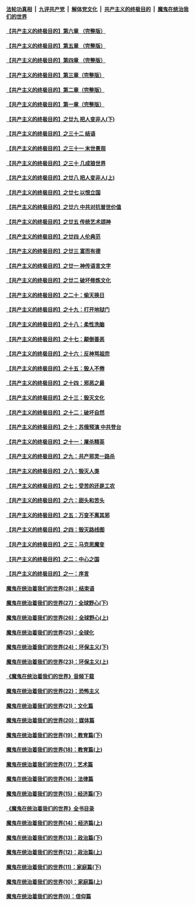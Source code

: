 ####  [法轮功真相](../../../../basic/blob/master/README.md?t=05190901) &nbsp;|&nbsp; [九评共产党](../../../../9ping.md/blob/master/README.md?t=05190901) &nbsp;|&nbsp; [解体党文化](../../../../jtdwh.md/blob/master/README.md?t=05190901)  &nbsp;|&nbsp; [共产主义的终极目的](../../../../gczydzjmd.md/blob/master/README.md?t=05190901) &nbsp;|&nbsp; [魔鬼在统治我们的世界](../../../../mgztzwmdsj.md/blob/master/README.md?t=05190901) 

#### [【共产主义的终极目的】第六章 （完整版）](../pages/nsc422/n11428913.md?t=05190901) 

#### [【共产主义的终极目的】第五章 （完整版）](../pages/nsc422/n11428912.md?t=05190901) 

#### [【共产主义的终极目的】第四章 （完整版）](../pages/nsc422/n11428907.md?t=05190901) 

#### [【共产主义的终极目的】第三章（完整版）](../pages/nsc422/n11428848.md?t=05190901) 

#### [【共产主义的终极目的】第二章（完整版）](../pages/nsc422/n11428831.md?t=05190901) 

#### [【共产主义的终极目的】第一章（完整版）](../pages/nsc422/n11417651.md?t=05190901) 

#### [【共产主义的终极目的】之廿九 把人变非人(下)](../pages/nsc422/n11344140.md?t=05190901) 

#### [【共产主义的终极目的】之三十二 结语](../pages/nsc422/n11360535.md?t=05190901) 

#### [【共产主义的终极目的】之三十一 末世景观](../pages/nsc422/n11351129.md?t=05190901) 

#### [【共产主义的终极目的】之三十 几成狼世界](../pages/nsc422/n11348280.md?t=05190901) 

#### [【共产主义的终极目的】之廿八 把人变非人(上)](../pages/nsc422/n11340492.md?t=05190901) 

#### [【共产主义的终极目的】之廿七 以恨立国](../pages/nsc422/n11336944.md?t=05190901) 

#### [【共产主义的终极目的】之廿六 中共对抗普世价值](../pages/nsc422/n11324785.md?t=05190901) 

#### [【共产主义的终极目的】之廿五 传统艺术颂神](../pages/nsc422/n11296396.md?t=05190901) 

#### [【共产主义的终极目的】之廿四 人伦典范](../pages/nsc422/n11296397.md?t=05190901) 

#### [【共产主义的终极目的】之廿三 富而有德](../pages/nsc422/n11283598.md?t=05190901) 

#### [【共产主义的终极目的】之廿一 神传语言文字](../pages/nsc422/n11263265.md?t=05190901) 

#### [【共产主义的终极目的】之廿二 破坏修炼文化](../pages/nsc422/n11245728.md?t=05190901) 

#### [【共产主义的终极目的】之二十：偷天换日](../pages/nsc422/n11238846.md?t=05190901) 

#### [【共产主义的终极目的】之十九：打开地狱门](../pages/nsc422/n11206376.md?t=05190901) 

#### [【共产主义的终极目的】之十八：柔性洗脑](../pages/nsc422/n11199994.md?t=05190901) 

#### [【共产主义的终极目的】之十七：颠倒善恶](../pages/nsc422/n11179782.md?t=05190901) 

#### [【共产主义的终极目的】之十六：反神骂祖宗](../pages/nsc422/n11166798.md?t=05190901) 

#### [【共产主义的终极目的】之十五：毁人不倦](../pages/nsc422/n11166792.md?t=05190901) 

#### [【共产主义的终极目的】之十四：邪恶之最](../pages/nsc422/n11150249.md?t=05190901) 

#### [【共产主义的终极目的】之十三：毁灭文化](../pages/nsc422/n11135227.md?t=05190901) 

#### [【共产主义的终极目的】之十二：破坏自然](../pages/nsc422/n11135214.md?t=05190901) 

#### [【共产主义的终极目的】之十：苏俄预演 中共登台](../pages/nsc422/n11118424.md?t=05190901) 

#### [【共产主义的终极目的】之十一：屠杀精英](../pages/nsc422/n11118442.md?t=05190901) 

#### [【共产主义的终极目的】之九：共产邪灵一路杀](../pages/nsc422/n11114139.md?t=05190901) 

#### [【共产主义的终极目的】之八：毁灭人类](../pages/nsc422/n11108503.md?t=05190901) 

#### [【共产主义的终极目的】之七：受苦的还是工农](../pages/nsc422/n11101809.md?t=05190901) 

#### [【共产主义的终极目的】之六：甜头和苦头](../pages/nsc422/n11096971.md?t=05190901) 

#### [【共产主义的终极目的】之五：万变不离其邪](../pages/nsc422/n11091285.md?t=05190901) 

#### [【共产主义的终极目的】之四：毁灭路线图](../pages/nsc422/n11086284.md?t=05190901) 

#### [【共产主义的终极目的】之三：马克思魔变](../pages/nsc422/n11061941.md?t=05190901) 

#### [【共产主义的终极目的】之二：中心之国](../pages/nsc422/n11047728.md?t=05190901) 

#### [【共产主义的终极目的】之一：序言](../pages/nsc422/n11086077.md?t=05190901) 

#### [魔鬼在统治着我们的世界(28)：结束语](../pages/nsc422/n10936246.md?t=05190901) 

#### [魔鬼在统治着我们的世界(27)：全球野心(下)](../pages/nsc422/n10928319.md?t=05190901) 

#### [魔鬼在统治着我们的世界(26)：全球野心(上)](../pages/nsc422/n10900318.md?t=05190901) 

#### [魔鬼在统治着我们的世界(25)：全球化](../pages/nsc422/n10788205.md?t=05190901) 

#### [魔鬼在统治着我们的世界(24)：环保主义(下)](../pages/nsc422/n10695307.md?t=05190901) 

#### [魔鬼在统治着我们的世界(23)：环保主义(上)](../pages/nsc422/n10688613.md?t=05190901) 

#### [《魔鬼在统治着我们的世界》音频下载](../pages/nsc422/n10635553.md?t=05190901) 

#### [魔鬼在统治着我们的世界(22)：恐怖主义](../pages/nsc422/n10614727.md?t=05190901) 

#### [魔鬼在统治着我们的世界(21)：文化篇](../pages/nsc422/n10597706.md?t=05190901) 

#### [魔鬼在统治着我们的世界(20)：媒体篇](../pages/nsc422/n10586579.md?t=05190901) 

#### [魔鬼在统治着我们的世界(19)：教育篇(下)](../pages/nsc422/n10564808.md?t=05190901) 

#### [魔鬼在统治着我们的世界(18)：教育篇(上)](../pages/nsc422/n10526970.md?t=05190901) 

#### [魔鬼在统治着我们的世界(17)：艺术篇](../pages/nsc422/n10499093.md?t=05190901) 

#### [魔鬼在统治着我们的世界(16)：法律篇](../pages/nsc422/n10485969.md?t=05190901) 

#### [魔鬼在统治着我们的世界(15)：经济篇(下)](../pages/nsc422/n10469975.md?t=05190901) 

#### [《魔鬼在统治着我们的世界》全书目录](../pages/nsc422/n10464261.md?t=05190901) 

#### [魔鬼在统治着我们的世界(14)：经济篇(上)](../pages/nsc422/n10457370.md?t=05190901) 

#### [魔鬼在统治着我们的世界(13)：政治篇(下)](../pages/nsc422/n10448270.md?t=05190901) 

#### [魔鬼在统治着我们的世界(12)：政治篇(上)](../pages/nsc422/n10444576.md?t=05190901) 

#### [魔鬼在统治着我们的世界(11)：家庭篇(下)](../pages/nsc422/n10440961.md?t=05190901) 

#### [魔鬼在统治着我们的世界(10)：家庭篇(上)](../pages/nsc422/n10435448.md?t=05190901) 

#### [魔鬼在统治着我们的世界(9)：信仰篇](../pages/nsc422/n10432159.md?t=05190901) 

